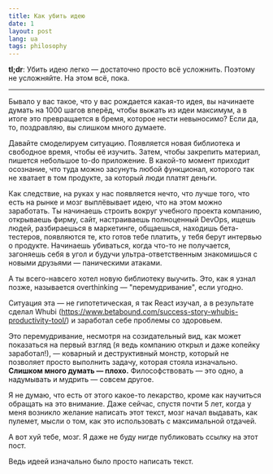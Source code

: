 ```yaml
---
title: Как убить идею
date: 1
layout: post
lang: ua
tags: philosophy
---
```


**tl;dr**: Убить идею легко — достаточно просто всё усложнить. Поэтому не
усложняйте. На этом всё, пока.

------

Бывало у вас такое, что у вас рождается какая-то идея, вы начинаете думать на
1000 шагов вперёд, чтобы выжать из идеи максимум, а в итоге это превращается в
бремя, которое нести невыносимо? Если да, то, поздравляю, вы слишком много
думаете.

Давайте смоделируем ситуацию. Появляется новая библиотека и свободное время,
чтобы её изучить. Затем, чтобы закрепить материал, пишется небольшое to-do
приложение. В какой-то момент приходит осознание, что туда можно засунуть любой
функционал, которого так не хватает в том продукте, за который люди платят
деньги.

Как следствие, на руках у нас появляется нечто, что лучше того, что есть на
рынке и мозг выплёвывает идею, что на этом можно заработать. Ты начинаешь
строить вокруг учебного проекта компанию, открываешь фирму, сайт, настраиваешь
полноценный DevOps, ищешь людей, разбираешься в маркетинге, общаешься, находишь
бета-тестеров, появляются те, кто готов тебе платить, у тебя берут интервью о
продукте. Начинаешь убиваться, когда что-то не получается, загоняешь себя в
угол и будучи ультра-ответственным знакомишься с новыми друзьями — паническими
атаками.

А ты всего-навсего хотел новую библиотеку выучить. Это, как я узнал позже,
называется overthinking — "перемудривание", если угодно.

Ситуация эта — не гипотетическая, я так React изучал, а в результате сделал
Whubi (<https://www.betabound.com/success-story-whubis-productivity-tool/>) и
заработал себе проблемы со здоровьем.

Это перемудривание, несмотря на созидательный вид, как может показаться на
первый взгляд (я ведь компанию открыл и даже копейку заработал!), — коварный и
деструктивный монстр, который не позволяет просто выполнить задачу, которая
стояла изначально. **Слишком много думать — плохо.** Философствовать — это
одно, а надумывать и мудрить — совсем другое.

Я не думаю, что есть от этого какое-то лекарство, кроме как научиться обращать
на это внимание. Даже сейчас, спустя почти 5 лет, когда у меня возникло желание
написать этот текст, мозг начал выдавать, как пулемет, мысли о том, как это
использовать с максимальной отдачей.

А вот хуй тебе, мозг. Я даже не буду нигде публиковать ссылку на этот пост.

Ведь идеей изначально было просто написать текст.
